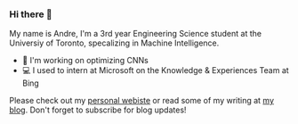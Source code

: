 ### Hi there 👋
My name is Andre, I'm a 3rd year Engineering Science student at the Universiy of Toronto, specalizing in Machine Intelligence. 
- 📸 I'm working on optimizing CNNs
- 💻 I used to intern at Microsoft on the Knowledge & Experiences Team at Bing

Please check out my [personal webiste](https://andrefu.ca) or read some of my writing at [my blog](https://blog.andrefu.ca). Don't forget to subscribe for blog updates!

<!--
**andre-fu/andre-fu** is a ✨ _special_ ✨ repository because its `README.md` (this file) appears on your GitHub profile.

Here are some ideas to get you started:

- 🔭 I’m currently working on ...
- 🌱 I’m currently learning ...
- 👯 I’m looking to collaborate on ...
- 🤔 I’m looking for help with ...
- 💬 Ask me about ...
- 📫 How to reach me: ...
- 😄 Pronouns: ...
- ⚡ Fun fact: ...
-->
